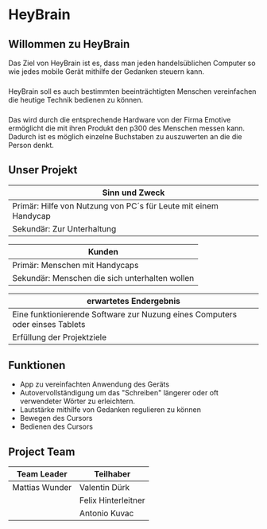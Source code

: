 # HeyBrain

## Willommen zu HeyBrain
Das Ziel von HeyBrain ist es, dass man jeden handelsüblichen Computer so wie jedes mobile Gerät mithilfe der Gedanken steuern kann.

###

HeyBrain soll es auch bestimmten beeinträchtigten Menschen vereinfachen die heutige Technik bedienen zu können.   

###

Das wird durch die entsprechende Hardware von der Firma Emotive ermöglicht die mit ihren Produkt den p300 des Menschen messen kann. Dadurch ist es möglich einzelne Buchstaben zu auszuwerten an die die Person denkt.

## Unser Projekt

| Sinn und Zweck |
| ----------|
| Primär: Hilfe von Nutzung von PC´s für Leute mit einem Handycap |
|Sekundär: Zur Unterhaltung|

| Kunden |
| ---------- |
| Primär: Menschen mit Handycaps |
| Sekundär: Menschen die sich unterhalten wollen |

| erwartetes Endergebnis |
|  ---------- |
| Eine funktionierende Software zur Nuzung eines Computers oder einses Tablets |
| Erfüllung der Projektziele |


## Funktionen
- App zu vereinfachten Anwendung des Geräts
- Autovervollständigung um das "Schreiben" längerer oder oft verwendeter Wörter zu erleichtern.
- Lautstärke mithilfe von Gedanken regulieren zu können 
- Bewegen des Cursors
- Bedienen des Cursors
  

## Project Team

|Team Leader                    |Teilhaber                    |
|-------------------------------|-----------------------------|
|Mattias Wunder                 |Valentin Dürk                |
|                               |Felix Hinterleitner          |
|                               |Antonio Kuvac                |
